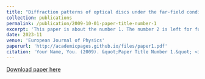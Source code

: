 ```yaml
---
title: "Diffraction patterns of optical discs under the far-field condition"
collection: publications
permalink: /publication/2009-10-01-paper-title-number-1
excerpt: 'This paper is about the number 1. The number 2 is left for future work.'
date: 2023-11
venue: 'European Journal of Physics'
paperurl: 'http://academicpages.github.io/files/paper1.pdf'
citation: 'Your Name, You. (2009). &quot;Paper Title Number 1.&quot; <i>Journal 1</i>. 1(1).'
---
```


[Download paper here](https://iopscience.iop.org/article/10.1088/1361-6404/ad0aa1/meta)

